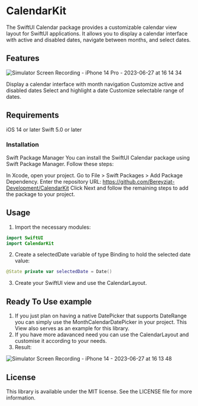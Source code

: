 # CalendarKit

The SwiftUI Calendar package provides a customizable calendar view layout for SwiftUI applications. It allows you to display a calendar interface with active and disabled dates, navigate between months, and select dates.

## Features
![Simulator Screen Recording - iPhone 14 Pro - 2023-06-27 at 16 14 34](https://github.com/Bereyziat-Development/CalendarKit/assets/101000022/67458b88-2c37-4344-ab5a-bf521be865f9)


Display a calendar interface with month navigation
Customize active and disabled dates
Select and highlight a date
Customize selectable range of dates.

## Requirements
iOS 14 or later
Swift 5.0 or later

### Installation
Swift Package Manager
You can install the SwiftUI Calendar package using Swift Package Manager. Follow these steps:

In Xcode, open your project.
Go to File > Swift Packages > Add Package Dependency.
Enter the repository URL: https://github.com/Bereyziat-Development/CalendarKit
Click Next and follow the remaining steps to add the package to your project.

## Usage

1. Import the necessary modules:

```swift
import SwiftUI
import CalendarKit

```
2. Create a selectedDate variable of type Binding<Date> to hold the selected date value:

 ```swift
@State private var selectedDate = Date()

```
3. Create your SwiftUI view and use the CalendarLayout.

## Ready To Use example
1. If you just plan on having a native DatePicker that supports DateRange you can simply use the MonthCalendarDatePicker in your project.
This View also serves as an example for this library.
2. If you have more adavanced need you can use the CalendarLayout and customise it according to your needs.
3. Result:

![Simulator Screen Recording - iPhone 14 - 2023-06-27 at 16 13 48](https://github.com/Bereyziat-Development/CalendarKit/assets/101000022/20b81fde-0b84-4eff-b39d-935c25b35342)

## License
This library is available under the MIT license. See the LICENSE file for more information.

